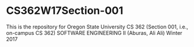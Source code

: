 # CS362W17Section-001
This is the repository for Oregon State University 
CS 362 (Section 001, i.e., on-campus CS 362) SOFTWARE ENGINEERING II (Aburas, Ali Ali) Winter 2017
